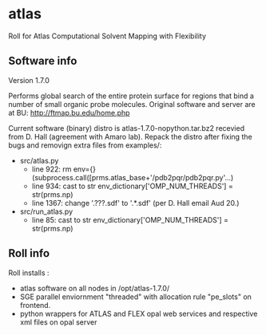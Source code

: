 atlas
=====

Roll for Atlas Computational Solvent Mapping with Flexibility

Software info
-------------------

Version 1.7.0

Performs global search of the entire protein surface for regions that 
bind a number of small organic probe molecules.
Original software and server are at BU: http://ftmap.bu.edu/home.php

Current software (binary) distro is atlas-1.7.0-nopython.tar.bz2 recevied from D. Hall
(agreement with Amaro lab). Repack the distro after fixing the bugs and removign extra
files from examples/:

- src/atlas.py  
   * line 922: rm env={} (subprocess.call([prms.atlas_base+'/pdb2pqr/pdb2pqr.py'...)  
   * line 934: cast to str env_dictionary['OMP_NUM_THREADS'] = str(prms.np)  
   * line 1367:  change '.???.sdf' to '.*.sdf' (per D. Hall email Aud 20.)
- src/run_atlas.py  
   * line 85: cast to str env_dictionary['OMP_NUM_THREADS'] = str(prms.np)  
   
Roll info
-----------

Roll installs :

   * atlas software on all nodes in /opt/atlas-1.7.0/
   * SGE parallel enviornment "threaded" with allocation rule "pe_slots" on frontend.
   * python wrappers for ATLAS and FLEX opal web services and respective xml files on opal server 
